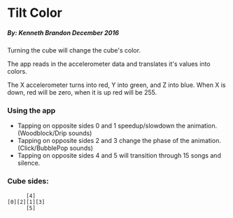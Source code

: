# Tilt Color
##### By: Kenneth Brandon December 2016

Turning the cube will change the cube's color.

The app reads in the accelerometer data and translates it's values into colors.

The X accelerometer turns into red, Y into green, and Z into blue.
When X is down, red will be zero, when it is up red will be 255.
### Using the app
* Tapping on opposite sides 0 and 1 speedup/slowdown the animation. (Woodblock/Drip sounds)
* Tapping on opposite sides 2 and 3 change the phase of the animation. (Click/BubblePop sounds)
* Tapping on opposite sides 4 and 5 will transition through 15 songs and silence.

### Cube sides:
```
      [4]
[0][2][1][3]
      [5]
```
